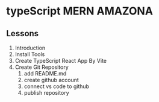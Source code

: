 # typeScript MERN AMAZONA

## Lessons

1. Introduction
2. Install Tools
3. Create TypeScript React App By Vite
4. Create Git Repository
   1. add README.md
   2. create github account
   3. connect vs code to github
   4. publish repository
